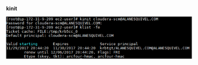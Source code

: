 **kinit**

![kinit](https://github.com/AlanEsquivel42/SEBC/blob/master/security/labs/kerberos17.PNG)